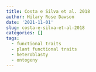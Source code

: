 ```yaml
---
title: Costa e Silva et al. 2018
author: Hilary Rose Dawson
date: '2021-11-01'
slug: costa-e-silva-et-al-2018
categories: []
tags:
  - functional traits
  - plant functional traits
  - heteroblasty
  - ontogeny
---
```


